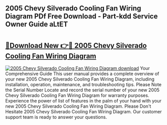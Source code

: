 ## 2005 Chevy Silverado Cooling Fan Wiring Diagram PDf Free Download - Part-kdd Service Owner Guide aLtET

# <h2><a href="http://dflu3vl.blite.top/?on=2005+Chevy+Silverado+Cooling+Fan+Wiring+Diagram">🔗Download New 👉🔴 2005 Chevy Silverado Cooling Fan Wiring Diagram</a></h2>

[![2005 Chevy Silverado Cooling Fan Wiring Diagram download](https://i.imgur.com/lujVjoI.png)](http://dflu3vl.blite.top/?on=2005+Chevy+Silverado+Cooling+Fan+Wiring+Diagram)
Your Comprehensive Guide This user manual provides a complete overview of your new 2005 Chevy Silverado Cooling Fan Wiring Diagram, including installation, operation, maintenance, and troubleshooting tips. Please Note the Serial Number Locate and record the serial number of your new 2005 Chevy Silverado Cooling Fan Wiring Diagram for warranty purposes. Experience the power of list of features in the palm of your hand with your new 2005 Chevy Silverado Cooling Fan Wiring Diagram. Please Don't Hesitate 2005 Chevy Silverado Cooling Fan Wiring Diagram. Our customer support team is ready to answer your questions.
